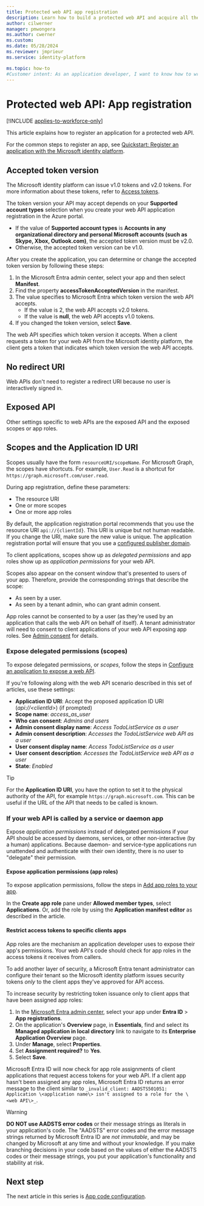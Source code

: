 ```yaml
---
title: Protected web API app registration
description: Learn how to build a protected web API and acquire all the information you need to register the app.
author: cilwerner
manager: pmwongera
ms.author: cwerner
ms.custom: 
ms.date: 05/28/2024
ms.reviewer: jmprieur
ms.service: identity-platform

ms.topic: how-to
#Customer intent: As an application developer, I want to know how to write a protected web API using the Microsoft identity platform for developers.
---
```


# Protected web API: App registration

[!INCLUDE [applies-to-workforce-only](../external-id/includes/applies-to-workforce-only.md)]

This article explains how to register an application for a protected web API.

For the common steps to register an app, see [Quickstart: Register an application with the Microsoft identity platform](quickstart-register-app.md).

## Accepted token version

The Microsoft identity platform can issue v1.0 tokens and v2.0 tokens. For more information about these tokens, refer to [Access tokens](access-tokens.md).

The token version your API may accept depends on your **Supported account types** selection when you create your web API application registration in the Azure portal.

- If the value of **Supported account types** is **Accounts in any organizational directory and personal Microsoft accounts (such as Skype, Xbox, Outlook.com)**, the accepted token version must be v2.0.
- Otherwise, the accepted token version can be v1.0.

After you create the application, you can determine or change the accepted token version by following these steps:

1. In the Microsoft Entra admin center, select your app and then select **Manifest**.
1. Find the property **accessTokenAcceptedVersion** in the manifest.
1. The value specifies to Microsoft Entra which token version the web API accepts.
   - If the value is 2, the web API accepts v2.0 tokens.
   - If the value is **null**, the web API accepts v1.0 tokens.
1. If you changed the token version, select **Save**.

The web API specifies which token version it accepts. When a client requests a token for your web API from the Microsoft identity platform, the client gets a token that indicates which token version the web API accepts.

## No redirect URI

Web APIs don't need to register a redirect URI because no user is interactively signed in.

## Exposed API

Other settings specific to web APIs are the exposed API and the exposed scopes or app roles.

## Scopes and the Application ID URI

Scopes usually have the form `resourceURI/scopeName`. For Microsoft Graph, the scopes have shortcuts. For example, `User.Read` is a shortcut for `https://graph.microsoft.com/user.read`.

During app registration, define these parameters:

- The resource URI
- One or more scopes
- One or more app roles

By default, the application registration portal recommends that you use the resource URI `api://{clientId}`. This URI is unique but not human readable. If you change the URI, make sure the new value is unique. The application registration portal will ensure that you use a [configured publisher domain](howto-configure-publisher-domain.md).

To client applications, scopes show up as *delegated permissions* and app roles show up as *application permissions* for your web API.

Scopes also appear on the consent window that's presented to users of your app. Therefore, provide the corresponding strings that describe the scope:

- As seen by a user.
- As seen by a tenant admin, who can grant admin consent.

App roles cannot be consented to by a user (as they're used by an application that calls the web API on behalf of itself). A tenant administrator will need to consent to client applications of your web API exposing app roles. See [Admin consent](v2-admin-consent.md) for details.

### Expose delegated permissions (scopes)

To expose delegated permissions, or *scopes*, follow the steps in [Configure an application to expose a web API](quickstart-configure-app-expose-web-apis.md).

If you're following along with the web API scenario described in this set of articles, use these settings:

- **Application ID URI**: Accept the proposed application ID URI (_api://\<clientId\>_) (if prompted)
- **Scope name**: *access_as_user*
- **Who can consent**: _Admins and users_
- **Admin consent display name**: _Access TodoListService as a user_
- **Admin consent description**: _Accesses the TodoListService web API as a user_
- **User consent display name**: _Access TodoListService as a user_
- **User consent description**: _Accesses the TodoListService web API as a user_
- **State**: _Enabled_

> [!TIP] 
> For the **Application ID URI**, you have the option to set it to the physical authority of the API, for example `https://graph.microsoft.com`. This can be useful if the URL of the API that needs to be called is known.

### If your web API is called by a service or daemon app

Expose *application permissions* instead of delegated permissions if your API should be accessed by daemons, services, or other non-interactive (by a human) applications. Because daemon- and service-type applications run unattended and authenticate with their own identity, there is no user to "delegate" their permission.


#### Expose application permissions (app roles)

To expose application permissions, follow the steps in [Add app roles to your app](./howto-add-app-roles-in-apps.md).

In the **Create app role** pane under **Allowed member types**, select **Applications**. Or, add the role by using the **Application manifest editor** as described in the article.

#### Restrict access tokens to specific clients apps

App roles are the mechanism an application developer uses to expose their app's permissions. Your web API's code should check for app roles in the access tokens it receives from callers.

To add another layer of security, a Microsoft Entra tenant administrator can configure their tenant so the Microsoft identity platform issues security tokens *only* to the client apps they've approved for API access.

To increase security by restricting token issuance only to client apps that have been assigned app roles:

1. In the [Microsoft Entra admin center](https://entra.microsoft.com), select your app under **Entra ID** > **App registrations**.
1. On the application's **Overview** page, in **Essentials**, find and select its **Managed application in local directory** link to navigate to its **Enterprise Application Overview** page.
1. Under **Manage**, select **Properties**.
1. Set **Assignment required?** to **Yes**.
1. Select **Save**.

Microsoft Entra ID will now check for app role assignments of client applications that request access tokens for your web API. If a client app hasn't been assigned any app roles, Microsoft Entra ID returns an error message to the client similar to `_invalid_client: AADSTS501051: Application \<application name\> isn't assigned to a role for the \<web API\>_`.

> [!WARNING]
> **DO NOT use AADSTS error codes** or their message strings as literals in your application's code. The "AADSTS" error codes and the error message strings returned by Microsoft Entra ID are *not immutable*, and may be changed by Microsoft at any time and without your knowledge. If you make branching decisions in your code based on the values of either the AADSTS codes or their message strings, you put your application's functionality and stability at risk.

## Next step

The next article in this series is [App code configuration](scenario-protected-web-api-app-configuration.md).
